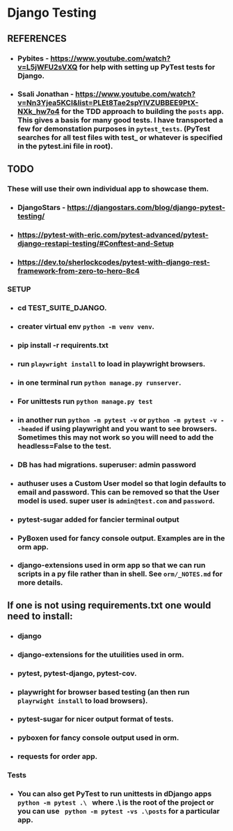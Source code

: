 # Django Testing

## REFERENCES

### 

- ### Pybites - https://www.youtube.com/watch?v=L5jWFU2sVXQ for help with setting up PyTest tests for Django. 

- ### Ssali Jonathan - https://www.youtube.com/watch?v=Nn3Yjea5KCI&list=PLEt8Tae2spYlVZUBBEE9PtX-NXk_hw7o4 for the TDD approach to building the `posts` app. This gives a basis for many good tests. I have transported a few for demonstation purposes in `pytest_tests`. (PyTest searches for all test files with test_ or whatever is specified in the pytest.ini file in root).


## TODO

### These will use their own individual app to showcase them.

- ### DjangoStars - https://djangostars.com/blog/django-pytest-testing/

- ### https://pytest-with-eric.com/pytest-advanced/pytest-django-restapi-testing/#Conftest-and-Setup

- ### https://dev.to/sherlockcodes/pytest-with-django-rest-framework-from-zero-to-hero-8c4



### SETUP

- ### cd TEST_SUITE_DJANGO.
- ### creater virtual env `python -m venv venv`.
- ### pip install -r requirents.txt
- ### run `playwright install` to load in playwright browsers.
- ### in one terminal run `python manage.py runserver`.
- ### For unittests run `python manage.py test`
- ### in another run `python -m pytest -v` or `python -m pytest -v --headed` if using  playwright and you want to see browsers. Sometimes this may not work so you will need to add the headless=False to the test.
- ### DB has had migrations. superuser: admin password
- ### authuser uses a Custom User model so that login defaults to email and password. This can be removed so that the User model is used. super user is `admin@test.com` and `password`.
- ### pytest-sugar added for fancier terminal output
- ### PyBoxen used for fancy console output. Examples are in the orm app.
- ### django-extensions used in orm app so that we can run scripts in a py file rather than in shell. See `orm/_NOTES.md` for more details.

## If one is not using requirements.txt one would need to install:

- ### django
- ### django-extensions for the utuilities used in orm.
- ### pytest, pytest-django, pytest-cov.
- ### playwright for browser based testing (an then run `playrwight install` to load browsers).
- ### pytest-sugar for nicer output format of tests.
- ### pyboxen for fancy console output used in orm.
- ### requests for order app.



### Tests

- ### You can also get PyTest to run unittests in dDjango apps `python -m pytest .\ ` where .\ is the root of the project or you can use ` python -m pytest -vs .\posts` for a particular app. 


